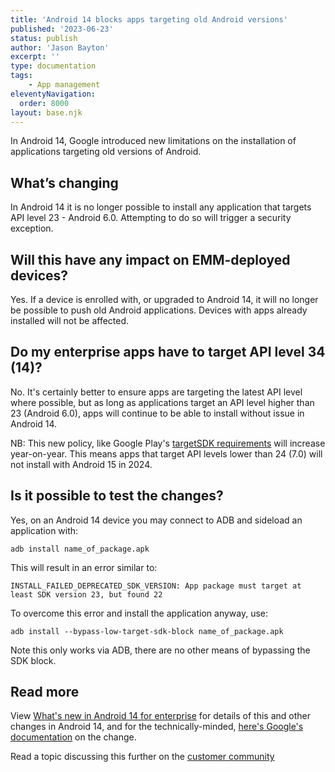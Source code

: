 ```yaml
---
title: 'Android 14 blocks apps targeting old Android versions'
published: '2023-06-23'
status: publish
author: 'Jason Bayton'
excerpt: ''
type: documentation
tags:
    - App management
eleventyNavigation:
  order: 8000
layout: base.njk
---
```

In Android 14, Google introduced new limitations on the installation of applications targeting old versions of Android.

## What’s changing

In Android 14 it is no longer possible to install any application that targets API level 23 - Android 6.0. Attempting to do so will trigger a security exception.

## Will this have any impact on EMM-deployed devices?

Yes. If a device is enrolled with, or upgraded to Android 14, it will no longer be possible to push old Android applications. Devices with apps already installed will not be affected.

## Do my enterprise apps have to target API level 34 (14)?

No. It's certainly better to ensure apps are targeting the latest API level where possible, but as long as applications target an API level higher than 23 (Android 6.0), apps will continue to be able to install without issue in Android 14.

<div class="callout">

NB: This new policy, like Google Play's [targetSDK requirements](https://support.google.com/googleplay/android-developer/answer/11926878) will increase year-on-year. This means apps that target API levels lower than 24 (7.0) will not install with Android 15 in 2024.

</div>

## Is it possible to test the changes?

Yes, on an Android 14 device you may connect to ADB and sideload an application with:

```
adb install name_of_package.apk
```

This will result in an error similar to:

```
INSTALL_FAILED_DEPRECATED_SDK_VERSION: App package must target at least SDK version 23, but found 22
```

To overcome this error and install the application anyway, use:

```
adb install --bypass-low-target-sdk-block name_of_package.apk
```

Note this only works via ADB, there are no other means of bypassing the SDK block.

## Read more

View [What's new in Android 14 for enterprise](/blog/2023/04/android-enterprise-in-android-14/#prevention-of-installation-of-older-applications) for details of this and other changes in Android 14, and for the technically-minded, [here's Google's documentation](https://developer.android.com/about/versions/14/behavior-changes-all#security) on the change.

Read a topic discussing this further on the [customer community](https://www.androidenterprise.community/t5/general-discussions/changing-target-sdk-for-app-compatibility/m-p/2999#M929)
